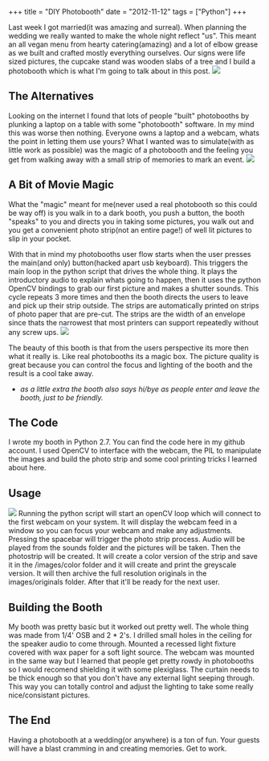+++
title = "DIY Photobooth"
date = "2012-11-12"
tags = ["Python"]
+++

Last week I got married(it was amazing and surreal). When planning the wedding we really wanted to make the whole night reflect "us". This meant an all vegan menu from hearty catering(amazing) and a lot of elbow grease as we built and crafted mostly everything ourselves. Our signs were life sized pictures, the cupcake stand was wooden slabs of a tree and I build a photobooth which is what I'm going to talk about in this post.
![](/images/photobooth/photobooth-01.png)

## The Alternatives
Looking on the internet I found that lots of people "built" photobooths by plunking a laptop on a table with some "photobooth" software. In my mind this was worse then nothing. Everyone owns a laptop and a webcam, whats the point in letting them use yours? What I wanted was to simulate(with as little work as possible) was the magic of a photobooth and the feeling you get from walking away with a small strip of memories to mark an event.
![](/images/photobooth/photobooth-02.png)
## A Bit of Movie Magic
What the "magic" meant for me(never used a real photobooth so this could be way off) is you walk in to a dark booth, you push a button, the booth "speaks" to you and directs you in taking some pictures, you walk out and you get a convenient photo strip(not an entire page!) of well lit pictures to slip in your pocket.

With that in mind my photobooths user flow starts when the user presses the main(and only) button(hacked apart usb keyboard). This triggers the main loop in the python script that drives the whole thing. It plays the introductory audio to explain whats going to happen, then it uses the python OpenCV bindings to grab our first picture and makes a shutter sounds. This cycle repeats 3 more times and then the booth directs the users to leave and pick up their strip outside. The strips are automatically printed on strips of photo paper that are pre-cut. The strips are the width of an envelope since thats the narrowest that most printers can support repeatedly without any screw ups.
![](/images/photobooth/photobooth-03.jpg)

The beauty of this booth is that from the users perspective its more then what it really is. Like real photobooths its a magic box. The picture quality is great because you can control the focus and lighting of the booth and the result is a cool take away.

* *as a little extra the booth also says hi/bye as people enter and leave the booth, just to be friendly.*

## The Code
I wrote my booth in Python 2.7. You can find the code here in my github account. I used OpenCV to interface with the webcam, the PIL to manipulate the images and build the photo strip and some cool printing tricks I learned about here.

## Usage
![](/images/photobooth/photobooth-04.jpg)
Running the python script will start an openCV loop which will connect to the first webcam on your system. It will display the webcam feed in a window so you can focus your webcam and make any adjustments. Pressing the spacebar will trigger the photo strip process. Audio will be played from the sounds folder and the pictures will be taken. Then the photostrip will be created. It will create a color version of the strip and save it in the /images/color folder and it will create and print the greyscale version. It will then archive the full resolution originals in the images/originals folder. After that it'll be ready for the next user.

## Building the Booth
My booth was pretty basic but it worked out pretty well. The whole thing was made from 1/4' OSB and 2 * 2's. I drilled small holes in the ceiling for the speaker audio to come through. Mounted a recessed light fixture covered with wax paper for a soft light source. The webcam was mounted in the same way but I learned that people get pretty rowdy in photobooths so I would recomend shielding it with some plexiglass. The curtain needs to be thick enough so that you don't have any external light seeping through. This way you can totally control and adjust the lighting to take some really nice/consistant pictures.

## The End
Having a photobooth at a wedding(or anywhere) is a ton of fun. Your guests will have a blast cramming in and creating memories. Get to work.
